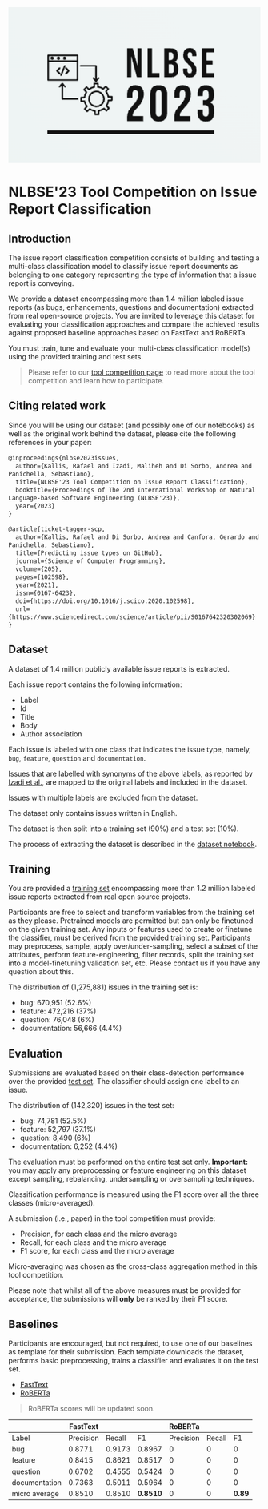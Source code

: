 ![nlbse 2023](nlbse2023.png)

# NLBSE'23 Tool Competition on Issue Report Classification

## Introduction

The issue report classification competition consists of building and testing a multi-class classification model to classify issue report documents as belonging to one category representing the type of information that a issue report is conveying.

We provide a dataset encompassing more than 1.4 million labeled issue reports (as bugs, enhancements, questions and documentation) extracted from real open-source projects. You are invited to leverage this dataset for evaluating your classification approaches and compare the achieved results against proposed baseline approaches based on FastText and RoBERTa.

You must train, tune and evaluate your multi-class classification model(s) using the provided training and test sets.

> Please refer to our [tool competition page](https://nlbse2023.github.io/tools/) to read more about the tool competition and learn how to participate.

## Citing related work

Since you will be using our dataset (and possibly one of our notebooks) as well as the original work behind the dataset, please cite the following references in your paper:

```
@inproceedings{nlbse2023issues,
  author={Kallis, Rafael and Izadi, Maliheh and Di Sorbo, Andrea and Panichella, Sebastiano},
  title={NLBSE'23 Tool Competition on Issue Report Classification},
  booktitle={Proceedings of The 2nd International Workshop on Natural Language-based Software Engineering (NLBSE'23)},
  year={2023}
}
```

```
@article{ticket-tagger-scp,
  author={Kallis, Rafael and Di Sorbo, Andrea and Canfora, Gerardo and Panichella, Sebastiano},
  title={Predicting issue types on GitHub},
  journal={Science of Computer Programming},
  volume={205},
  pages={102598},
  year={2021},
  issn={0167-6423},
  doi={https://doi.org/10.1016/j.scico.2020.102598},
  url={https://www.sciencedirect.com/science/article/pii/S0167642320302069}
}
```

## Dataset

A dataset of 1.4 million publicly available issue reports is extracted.

Each issue report contains the following information:
- Label
- Id
- Title
- Body
- Author association

Each issue is labeled with one class that indicates the issue type, namely, `bug`, `feature`, `question` and `documentation`.

Issues that are labelled with synonyms of the above labels, as reported by [Izadi et al.](https://doi.org/10.1007/s10664-021-10085-3), are mapped to the original labels and included in the dataset.

Issues with multiple labels are excluded from the dataset.

The dataset only contains issues written in English.

The dataset is then split into a training set (90%) and a test set (10%).

The process of extracting the dataset is described in the [dataset notebook](1-Dataset.ipynb).

## Training

You are provided a [training set](https://tickettagger.blob.core.windows.net/datasets/nlbse23-issue-classification-train.csv.tar.gz) encompassing more than 1.2 million labeled issue reports extracted from real open source projects.

Participants are free to select and transform variables from the training set as they please. Pretrained models are permitted but can only be finetuned on the given training set. Any inputs or features used to create or finetune the classifier, must be derived from the provided training set. Participants may preprocess, sample, apply over/under-sampling, select a subset of the attributes, perform feature-engineering, filter records, split the training set into a model-finetuning validation set, etc. Please contact us if you have any question about this.

The distribution of (1,275,881) issues in the training set is:
- bug:            670,951 (52.6%)
- feature:        472,216 (37%)
- question:        76,048 (6%)
- documentation:   56,666 (4.4%)

## Evaluation

Submissions are evaluated based on their class-detection performance over the provided [test set](https://tickettagger.blob.core.windows.net/datasets/nlbse23-issue-classification-test.csv.tar.gz). 
The classifier should assign one label to an issue.

The distribution of (142,320) issues in the test set:
- bug:	          74,781	(52.5%)
- feature:	      52,797	(37.1%)
- question:	       8,490	(6%)
- documentation:	 6,252	(4.4%)

The evaluation must be performed on the entire test set only. **Important:** you may apply any preprocessing or feature engineering on this dataset except sampling, rebalancing, undersampling or oversampling techniques.

Classification performance is measured using the F1 score over all the three classes (micro-averaged). 

A submission (i.e., paper) in the tool competition must provide:
- Precision, for each class and the micro average
- Recall, for each class and the micro average
- F1 score, for each class and the micro average

Micro-averaging was chosen as the cross-class aggregation method in this tool competition.

Please note that whilst all of the above measures must be provided for acceptance, the submissions will **only** be ranked by their F1 score.

## Baselines

Participants are encouraged, but not required, to use one of our baselines as template for their submission. Each template downloads the dataset, performs basic preprocessing, trains a classifier and evaluates it on the test set.

- [FastText](2-Template-fastText.ipynb)
- [RoBERTa](3-Template-RoBERTa.ipynb)

> RoBERTa scores will be updated soon.

| | FastText | | | RoBERTa | | |
|-| -------- |-|-| ------- |-|-|
| Label         | Precision | Recall | F1     | Precision | Recall | F1   |
| bug           | 0.8771    | 0.9173 | 0.8967 | 0         | 0      | 0    |
| feature       | 0.8415    | 0.8621 | 0.8517 | 0         | 0      | 0    |
| question      | 0.6702    | 0.4555 | 0.5424 | 0         | 0      | 0    |
| documentation | 0.7363    | 0.5011 | 0.5964 | 0         | 0      | 0    |
| micro average | 0.8510    | 0.8510 | **0.8510** | 0     | 0      | **0.89** |
